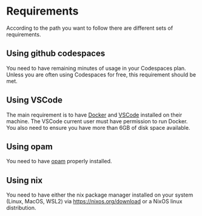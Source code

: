 # Requirements

According to the path you want to follow there are different sets of
requirements.

## Using github codespaces

You need to have remaining minutes of usage in your Codespaces plan.
Unless you are often using Codespaces for free, this requirement
should be met.

## Using VSCode

The main requirement is to have [Docker](https://www.docker.com) and
[VSCode](https://code.visualstudio.com) installed on their machine.
The VSCode current user must have permission to run Docker. You also
need to ensure you have more than 6GB of disk space available.

## Using opam

You need to have [opam](https://opam.ocaml.org/doc/Install.html)
properly installed.

## Using nix

You need to have either the nix package manager installed on your
system (Linux, MacOS, WSL2) via https://nixos.org/download or a NixOS
linux distribution.
